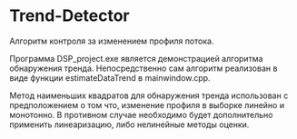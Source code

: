 # Trend-Detector
Алгоритм контроля за изменением профиля потока.

Программа DSP_project.exe является демонстрацией алгоритма обнаружения тренда.
Непосредственно сам алгоритм реализован в виде функции estimateDataTrend в mainwindow.cpp. 

Метод наименьших квадратов для обнаружения тренда использован с предположением о том что, изменение профиля в выборке линейно и монотонно. 
В противном случае необходимо будет дополнительно применить линеаризацию, либо нелинейные методы оценки. 

